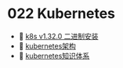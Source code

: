 # 022 Kubernetes

- 📄 [k8s v1.32.0 二进制安装](022%20Kubernetes/k8s%20v1.32.0%20二进制安装.md)
- 📄 [kubernetes架构](022%20Kubernetes/kubernetes架构.md)
- 📄 [kubernetes知识体系](022%20Kubernetes/kubernetes知识体系.md)

‍
